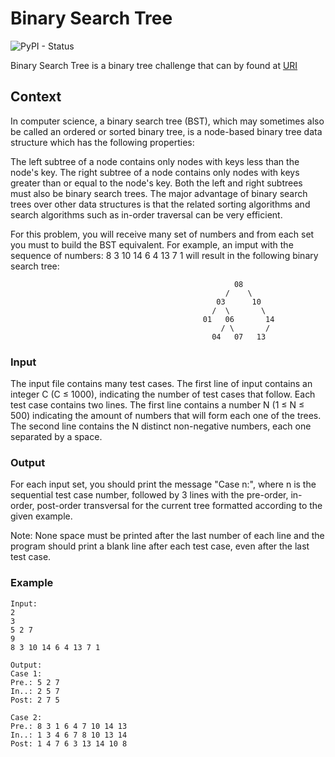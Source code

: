 # Binary Search Tree
![PyPI - Status](https://img.shields.io/pypi/status/Django.svg)

Binary Search Tree is a binary tree challenge that can by found at [URI](https://www.urionlinejudge.com.br/judge/en/problems/view/1195)

## Context
In computer science, a binary search tree (BST), which may sometimes also be called an ordered or sorted binary tree, is a node-based binary tree data structure which has the following properties:

The left subtree of a node contains only nodes with keys less than the node's key.
The right subtree of a node contains only nodes with keys greater than or equal to the node's key.
Both the left and right subtrees must also be binary search trees.
The major advantage of binary search trees over other data structures is that the related sorting algorithms and search algorithms such as in-order traversal can be very efficient.

For this problem, you will receive many set of numbers and from each set you must to build the BST equivalent. For example, an imput with the sequence of numbers: 8 3 10 14 6 4 13 7 1 will result in the following binary search tree:

                                                      08
                                                    /    \
                                                  03      10
                                                 /  \       \
                                               01   06       14
                                                   / \       /    
                                                 04   07   13

### Input
The input file contains many test cases. The first line of input contains an integer C (C ≤ 1000), indicating the number of test cases that follow. Each test case contains two lines. The first line contains a number N (1 ≤ N ≤ 500) indicating the amount of numbers that will form each one of the trees. The second line contains the N distinct non-negative numbers, each one separated by a space.

### Output
For each input set, you should print the message "Case n:", where n is the sequential test case number, followed by 3 lines with the pre-order, in-order, post-order transversal for the current tree formatted according to the given example. 

Note: None space must be printed after the last number of each line and the program should print a blank line after each test case, even after the last test case.

### Example
```
Input:
2
3
5 2 7
9
8 3 10 14 6 4 13 7 1

Output:
Case 1:
Pre.: 5 2 7
In..: 2 5 7
Post: 2 7 5

Case 2:
Pre.: 8 3 1 6 4 7 10 14 13
In..: 1 3 4 6 7 8 10 13 14
Post: 1 4 7 6 3 13 14 10 8

```
